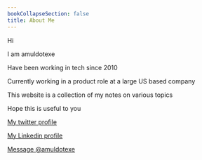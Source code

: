 ```yaml
---
bookCollapseSection: false
title: About Me
---
```



Hi

I am amuldotexe

Have been working in tech since 2010

Currently working in a product role at a large US based company

This website is a collection of my notes on various topics

Hope this is useful to you

<a href="https://twitter.com/amuldotexe"> My twitter profile</a>

<a href="https://linkedin.com/in/amuldotexe"> My Linkedin profile</a>

<a href="https://twitter.com/messages/compose?recipient_id=1132151165410455552&text=Hello%20world"
  class="twitter-dm-button" data-screen-name="@amuldotexe">
Message @amuldotexe</a> 